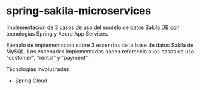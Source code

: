 # spring-sakila-microservices

Implementacion de 3 casos de uso del modelo de datos Sakila DB con tecnologias Spring y Azure App Services.

Ejemplo de implementacion sobre 3 escenrios de la base 
de datos Sakila de MySQL. Los escenarios implementados
hacen referencia a los casos de uso "customer", "rental" y "payment".

Tecnologias involucradas
* Spring Cloud


